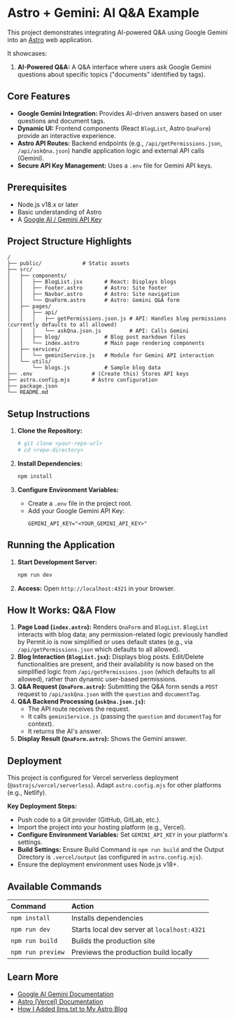 # Astro + Gemini: AI Q&A Example

This project demonstrates integrating AI-powered Q&A using Google Gemini into an [Astro](https://astro.build/) web application.

It showcases:
1.  **AI-Powered Q&A:** A Q&A interface where users ask Google Gemini questions about specific topics ("documents" identified by tags).

<!-- TODO: Add screenshot of the application UI here -->
## Core Features

*   **Google Gemini Integration:** Provides AI-driven answers based on user questions and document tags.
*   **Dynamic UI:** Frontend components (React `BlogList`, Astro `QnaForm`) provide an interactive experience.
*   **Astro API Routes:** Backend endpoints (e.g., `/api/getPermissions.json`, `/api/askQna.json`) handle application logic and external API calls (Gemini).
*   **Secure API Key Management:** Uses a `.env` file for Gemini API keys.

## Prerequisites

*   Node.js v18.x or later
*   Basic understanding of Astro
*   A [Google AI / Gemini API Key](https://aistudio.google.com/app/apikey)

## Project Structure Highlights

```text
/
├── public/             # Static assets
├── src/
│   ├── components/
│   │   ├── BlogList.jsx       # React: Displays blogs
│   │   ├── Footer.astro       # Astro: Site footer
│   │   ├── Navbar.astro       # Astro: Site navigation
│   │   └── QnaForm.astro      # Astro: Gemini Q&A form
│   ├── pages/
│   │   ├── api/
│   │   │   ├── getPermissions.json.js # API: Handles blog permissions (currently defaults to all allowed)
│   │   │   └── askQna.json.js         # API: Calls Gemini
│   │   ├── blog/              # Blog post markdown files
│   │   └── index.astro        # Main page rendering components
│   ├── services/
│   │   └── geminiService.js   # Module for Gemini API interaction
│   └── utils/
│       └── blogs.js           # Sample blog data
├── .env                   # (Create this) Stores API keys
├── astro.config.mjs       # Astro configuration
├── package.json
└── README.md
```

## Setup Instructions

1.  **Clone the Repository:**
    ```bash
    # git clone <your-repo-url>
    # cd <repo-directory>
    ```

2.  **Install Dependencies:**
    ```bash
    npm install
    ```

3.  **Configure Environment Variables:**
    *   Create a `.env` file in the project root.
    *   Add your Google Gemini API Key:
        ```env
        GEMINI_API_KEY="<YOUR_GEMINI_API_KEY>"
        ```

## Running the Application

1.  **Start Development Server:**
    ```bash
    npm run dev
    ```
2.  **Access:** Open `http://localhost:4321` in your browser.

## How It Works: Q&A Flow

1.  **Page Load (`index.astro`):** Renders `QnaForm` and `BlogList`. `BlogList` interacts with blog data; any permission-related logic previously handled by Permit.io is now simplified or uses default states (e.g., via `/api/getPermissions.json` which defaults to all allowed).
2.  **Blog Interaction (`BlogList.jsx`):** Displays blog posts. Edit/Delete functionalities are present, and their availability is now based on the simplified logic from `/api/getPermissions.json` (which defaults to all allowed), rather than dynamic user-based permissions.
3.  **Q&A Request (`QnaForm.astro`):** Submitting the Q&A form sends a `POST` request to `/api/askQna.json` with the `question` and `documentTag`.
4.  **Q&A Backend Processing (`askQna.json.js`):**
    *   The API route receives the request.
    *   It calls `geminiService.js` (passing the `question` and `documentTag` for context).
    *   It returns the AI's answer.
5.  **Display Result (`QnaForm.astro`):** Shows the Gemini answer.

## Deployment

This project is configured for Vercel serverless deployment (`@astrojs/vercel/serverless`). Adapt `astro.config.mjs` for other platforms (e.g., Netlify).

**Key Deployment Steps:**

*   Push code to a Git provider (GitHub, GitLab, etc.).
*   Import the project into your hosting platform (e.g., Vercel).
*   **Configure Environment Variables:** Set `GEMINI_API_KEY` in your platform's settings.
*   **Build Settings:** Ensure Build Command is `npm run build` and the Output Directory is `.vercel/output` (as configured in `astro.config.mjs`).
*   Ensure the deployment environment uses Node.js v18+.

## Available Commands

| Command           | Action                                       |
| :---------------- | :------------------------------------------- |
| `npm install`     | Installs dependencies                        |
| `npm run dev`     | Starts local dev server at `localhost:4321`  |
| `npm run build`   | Builds the production site                   |
| `npm run preview` | Previews the production build locally        |

## Learn More

*   [Google AI Gemini Documentation](https://ai.google.dev/docs)
*   [Astro (Vercel) Documentation](https://docs.astro.build/en/guides/integrations-guide/vercel/)
*   [How I Added llms.txt to My Astro Blog](https://alexop.dev/posts/how-i-added-llms-txt-to-my-astro-blog/)

